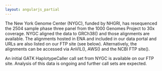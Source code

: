 ```yaml
---
layout: angularjs_partial
---
```


The New York Genome Center (NYGC), funded by NHGRI, has resequenced the 2504 sample phase three panel from the 1000 Genomes Project to 30x coverage. NYGC aligned the data to GRCh38() and those alignments are available. The alignments hosted in ENA and included in our data portal and URLs are also listed on our FTP site (see below). Alternatively, the alignments can be accessed via AnVIL(), AWS() and the NCBI FTP site().

An initial GATK HaplotypeCaller call set from NYGC is available on our FTP site. Analysis of this data is ongoing and further call sets are expected.
